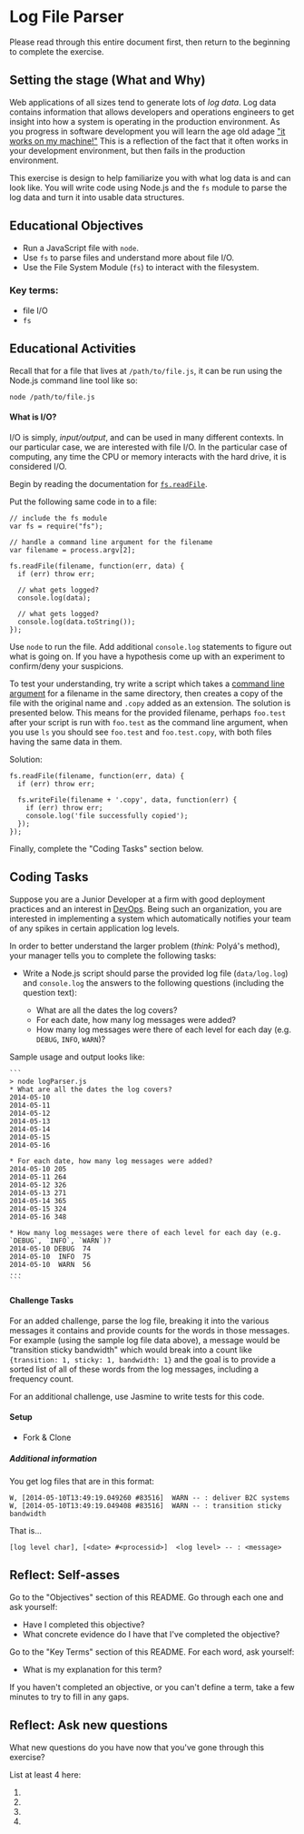 # Log File Parser

Please read through this entire document first, then return to the beginning to complete the exercise.

## Setting the stage (What and Why)

Web applications of all sizes tend to generate lots of _log data_. Log data contains information that allows developers and operations engineers to get insight into how a system is operating in the production environment. As you progress in software development you will learn the age old adage ["it works on my machine!"](http://www.ademiller.com/blogs/tech/2008/06/it-works-on-my-machine-award/) This is a reflection of the fact that it often works in your development environment, but then fails in the production environment.

This exercise is design to help familiarize you with what log data is and can look like. You will write code using Node.js and the `fs` module to parse the log data and turn it into usable data structures.

## Educational Objectives

- Run a JavaScript file with `node`.
- Use `fs` to parse files and understand more about file I/O.
- Use the File System Module (`fs`) to interact with the filesystem.

### Key terms:

- file I/O
- `fs`

## Educational Activities

Recall that for a file that lives at `/path/to/file.js`, it can be run using the Node.js command line tool like so:

  ```
  node /path/to/file.js
  ```

#### What is I/O?

I/O is simply, _input/output_, and can be used in many different contexts. In our particular case, we are interested with file I/O. In the particular case of computing, any time the CPU or memory interacts with the hard drive, it is considered I/O.

Begin by reading the documentation for [`fs.readFile`](https://nodejs.org/api/fs.html#fs_fs_readfile_filename_options_callback).

Put the following same code in to a file:

```
// include the fs module
var fs = require("fs");

// handle a command line argument for the filename
var filename = process.argv[2];

fs.readFile(filename, function(err, data) {
  if (err) throw err;

  // what gets logged?
  console.log(data);

  // what gets logged?
  console.log(data.toString());
}); 
```

Use `node` to run the file. Add additional `console.log` statements to figure out what is going on. If you have a hypothesis come up with an experiment to confirm/deny your suspicions.

To test your understanding, try write a script which takes a [command line argument](http://stackoverflow.com/questions/4351521/how-to-pass-command-line-arguments-to-node-js) for a filename in the same directory, then creates a copy of the file with the original name and `.copy` added as an extension. The solution is presented below. This means for the provided filename, perhaps `foo.test` after your script is run with `foo.test` as the command line argument, when you use `ls` you should see `foo.test` and `foo.test.copy`, with both files having the same data in them.

Solution:

```
fs.readFile(filename, function(err, data) {
  if (err) throw err;

  fs.writeFile(filename + '.copy', data, function(err) {
    if (err) throw err;
    console.log('file successfully copied');
  });
}); 
```

Finally, complete the "Coding Tasks" section below.

## Coding Tasks

Suppose you are a Junior Developer at a firm with good deployment practices and an interest in [DevOps](https://en.wikipedia.org/wiki/DevOps). Being such an organization, you are interested in implementing a system which automatically notifies your team of any spikes in certain application log levels.

In order to better understand the larger problem (_think:_ Polyá's method), your manager tells you to complete the following tasks:

  * Write a Node.js script should parse the provided log file (`data/log.log`) and `console.log` the answers to the following questions (including the question text):

    * What are all the dates the log covers?
    * For each date, how many log messages were added?
    * How many log messages were there of each level for each day (e.g. `DEBUG`, `INFO`, `WARN`)?

  Sample usage and output looks like:

    ```
    > node logParser.js
    * What are all the dates the log covers?
    2014-05-10
    2014-05-11
    2014-05-12
    2014-05-13
    2014-05-14
    2014-05-15
    2014-05-16

    * For each date, how many log messages were added?
    2014-05-10 205
    2014-05-11 264
    2014-05-12 326
    2014-05-13 271
    2014-05-14 365
    2014-05-15 324
    2014-05-16 348

    * How many log messages were there of each level for each day (e.g. `DEBUG`, `INFO`, `WARN`)?
    2014-05-10 DEBUG  74
    2014-05-10  INFO  75
    2014-05-10  WARN  56
    ...
    ```

#### Challenge Tasks

For an added challenge, parse the log file, breaking it into the various messages it contains and provide counts for the words in those messages. For example (using the sample log file data above), a message would be "transition sticky bandwidth" which would break into a count like `{transition: 1, sticky: 1, bandwidth: 1}` and the goal is to provide a sorted list of all of these words from the log messages, including a frequency count.

For an additional challenge, use Jasmine to write tests for this code.

#### Setup

* Fork & Clone

##### Additional information

You get log files that are in this format:

    W, [2014-05-10T13:49:19.049260 #83516]  WARN -- : deliver B2C systems
    W, [2014-05-10T13:49:19.049408 #83516]  WARN -- : transition sticky bandwidth

That is...

    [log level char], [<date> #<processid>]  <log level> -- : <message>

## Reflect: Self-asses

Go to the "Objectives" section of this README. Go through each one and ask yourself:

- Have I completed this objective?
- What concrete evidence do I have that I've completed the objective?

Go to the "Key Terms" section of this README. For each word, ask yourself:

- What is my explanation for this term?

If you haven't completed an objective, or you can't define a term, take a few minutes to try to fill in any gaps.

## Reflect: Ask new questions

What new questions do you have now that you've gone through this exercise?

List at least 4 here:

1. 
1. 
1. 
1. 